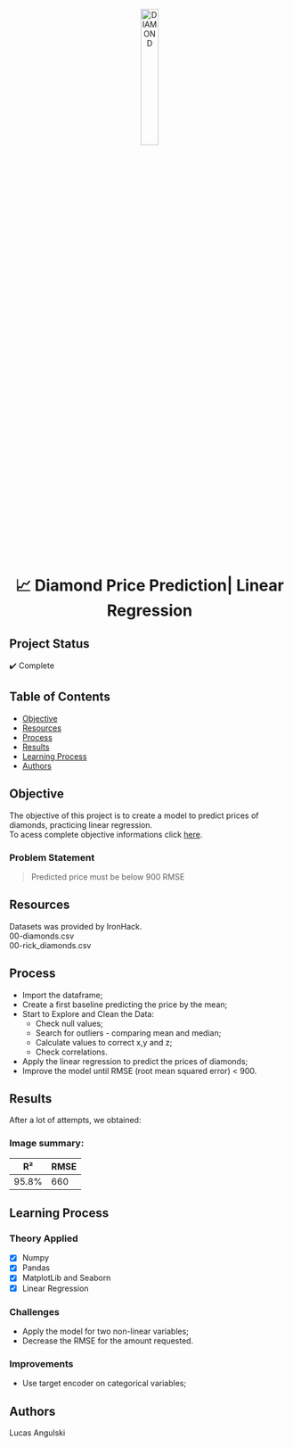 <p align="center"><a href="https://imgbb.com/"><img src="https://i.pinimg.com/originals/fc/44/58/fc445856e06f4f7c767efc090fd12f86.png" alt="DIAMOND" width="25%" border="0"></a><br /></p>
<h1 align="center">📈 Diamond Price Prediction| Linear Regression </h1>

## Project Status
:heavy_check_mark: Complete

## Table of Contents 
- [Objective](#objective)
- [Resources](#Resources)
- [Process](#Process)
- [Results](#Results)
- [Learning Process](#Learning-Process)
- [Authors](#Authors)

## Objective
The objective of this project is to create a model to predict prices of diamonds, practicing linear regression.<br>
To acess complete objective informations click <a href="https://drive.google.com/file/d/1SR_lkpSamfoPeFckpfvM4PskhPhkzA3l/view?usp=sharing">here</a>.

### Problem Statement
> Predicted price must be below 900 RMSE 

## Resources
Datasets was provided by IronHack. <br>
00-diamonds.csv<br>
00-rick_diamonds.csv<br>

## Process
- Import the dataframe;
- Create a first baseline predicting the price by the mean;
- Start to Explore and Clean the Data:
     - Check null values;
     - Search for outliers - comparing mean and median;
     - Calculate values to correct x,y and z;
     - Check correlations.
- Apply the linear regression to predict the prices of diamonds;
- Improve the model until RMSE (root mean squared error) < 900.

## Results
After a lot of attempts, we obtained:


 ### Image summary:
|    R²   |  RMSE  |
|  -----  | -------|
| 95.8%   |    660  |
     
## Learning Process

### Theory Applied
- [x] Numpy
- [x] Pandas
- [x] MatplotLib and Seaborn
- [x] Linear Regression

### Challenges
- Apply the model for two non-linear variables;
- Decrease the RMSE for the amount requested.

 ### Improvements
 - Use target encoder on categorical variables;
 
## Authors
Lucas Angulski <br>
